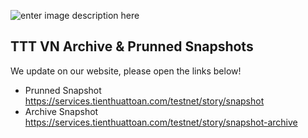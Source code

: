 ![enter image description here](https://insights.tienthuattoan.com/assets/logo/TTT-COVER-TW.png)
## TTT VN Archive & Prunned Snapshots
We update on our website, please open the links below!

- Prunned Snapshot https://services.tienthuattoan.com/testnet/story/snapshot
- Archive Snapshot https://services.tienthuattoan.com/testnet/story/snapshot-archive
